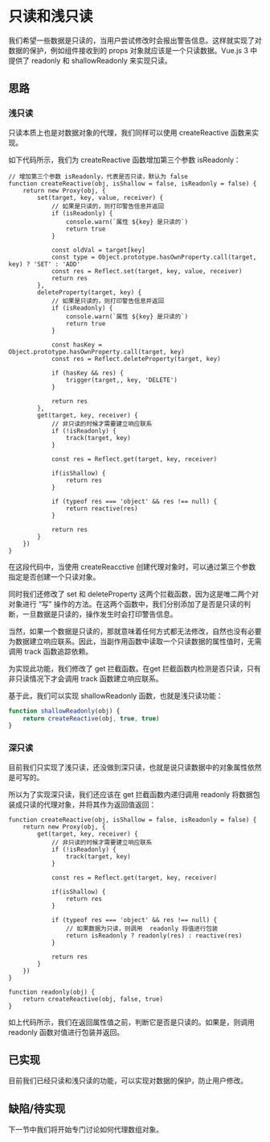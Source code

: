 # 只读和浅只读
我们希望一些数据是只读的，当用户尝试修改时会报出警告信息。这样就实现了对数据的保护，例如组件接收到的 props 对象就应该是一个只读数据。Vue.js 3 中提供了 readonly 和 shallowReadonly 来实现只读。

## 思路
### 浅只读
只读本质上也是对数据对象的代理，我们同样可以使用 createReactive 函数来实现。

如下代码所示，我们为 createReactive 函数增加第三个参数 isReadonly：
```js{1-2,5-9,17-21,33-36}
// 增加第三个参数 isReadonly，代表是否只读，默认为 false
function createReactive(obj, isShallow = false, isReadonly = false) {
    return new Proxy(obj, {
        set(target, key, value, receiver) {
            // 如果是只读的，则打印警告信息并返回
            if (isReadonly) {
                console.warn(`属性 ${key} 是只读的`)
                return true
            }

            const oldVal = target[key]
            const type = Object.prototype.hasOwnProperty.call(target, key) ? 'SET' : 'ADD'
            const res = Reflect.set(target, key, value, receiver)
            return res
        },
        deleteProperty(target, key) {
            // 如果是只读的，则打印警告信息并返回
            if (isReadonly) {
                console.warn(`属性 ${key} 是只读的`)
                return true
            }

            const hasKey = Object.prototype.hasOwnProperty.call(target, key)
            const res = Reflect.deleteProperty(target, key)

            if (hasKey && res) {
                trigger(target,, key, 'DELETE')
            }

            return res
        },
        get(target, key, receiver) {
            // 非只读的时候才需要建立响应联系
            if (!isReadonly) {
                track(target, key)
            }

            const res = Reflect.get(target, key, receiver)

            if(isShallow) {
                return res
            }

            if (typeof res === 'object' && res !== null) {
                return reactive(res)
            }

            return res
        }
    })
}
```
在这段代码中，当使用 createReacctive 创建代理对象时，可以通过第三个参数指定是否创建一个只读对象。

同时我们还修改了 set 和 deleteProperty 这两个拦截函数，因为这是唯二两个对对象进行 “写” 操作的方法。在这两个函数中，我们分别添加了是否是只读的判断，一旦数据是只读的，操作发生时会打印警告信息。

当然，如果一个数据是只读的，那就意味着任何方式都无法修改，自然也没有必要为数据建立响应联系。因此，当副作用函数中读取一个只读数据的属性值时，无需调用 track 函数追踪依赖。

为实现此功能，我们修改了 get 拦截函数。在get 拦截函数内检测是否只读，只有非只读情况下才会调用 track 函数建立响应联系。

基于此，我们可以实现 shallowReadonly 函数，也就是浅只读功能：
```js
function shallowReadonly(obj) {
    return createReactive(obj, true, true)
}
```

### 深只读
目前我们只实现了浅只读，还没做到深只读，也就是说只读数据中的对象属性依然是可写的。

所以为了实现深只读，我们还应该在 get 拦截函数内递归调用 readonly 将数据包装成只读的代理对象，并将其作为返回值返回：
```js{16-17}
function createReactive(obj, isShallow = false, isReadonly = false) {
    return new Proxy(obj, {
        get(target, key, receiver) {
            // 非只读的时候才需要建立响应联系
            if (!isReadonly) {
                track(target, key)
            }

            const res = Reflect.get(target, key, receiver)

            if(isShallow) {
                return res
            }

            if (typeof res === 'object' && res !== null) {
                // 如果数据为只读，则调用  readonly 将值进行包装
                return isReadonly ? readonly(res) : reactive(res)
            }

            return res
        }
    })
}

function readonly(obj) {
    return createReactive(obj, false, true)
}
```
如上代码所示，我们在返回属性值之前，判断它是否是只读的。如果是，则调用 readonly 函数对值进行包装并返回。

## 已实现
目前我们已经只读和浅只读的功能，可以实现对数据的保护，防止用户修改。

## 缺陷/待实现
下一节中我们将开始专门讨论如何代理数组对象。
